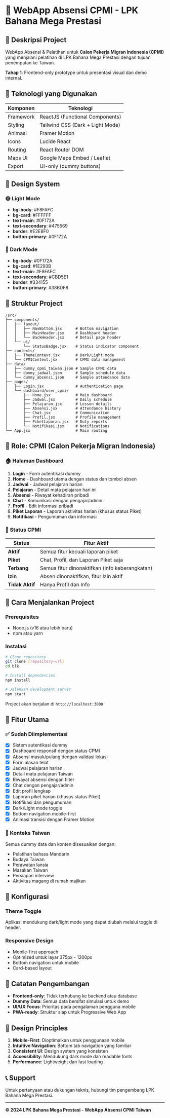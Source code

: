 # 📱 WebApp Absensi CPMI - LPK Bahana Mega Prestasi

## 🎯 Deskripsi Project
WebApp Absensi & Pelatihan untuk **Calon Pekerja Migran Indonesia (CPMI)** yang menjalani pelatihan di LPK Bahana Mega Prestasi dengan tujuan penempatan ke Taiwan.

**Tahap 1**: Frontend-only prototype untuk presentasi visual dan demo internal.

## 🔧 Teknologi yang Digunakan

| Komponen | Teknologi |
|----------|----------|
| Framework | ReactJS (Functional Components) |
| Styling | Tailwind CSS (Dark + Light Mode) |
| Animasi | Framer Motion |
| Icons | Lucide React |
| Routing | React Router DOM |
| Maps UI | Google Maps Embed / Leaflet |
| Export | UI-only (dummy buttons) |

## 🎨 Design System

### 🌞 Light Mode
- **bg-body**: #F8FAFC
- **bg-card**: #FFFFFF
- **text-main**: #0F172A
- **text-secondary**: #475569
- **border**: #E2E8F0
- **button-primary**: #0F172A

### 🌙 Dark Mode
- **bg-body**: #0F172A
- **bg-card**: #1E293B
- **text-main**: #F8FAFC
- **text-secondary**: #CBD5E1
- **border**: #334155
- **button-primary**: #38BDF8

## 📁 Struktur Project

```
/src/
├── components/
│   ├── layout/
│   │   ├── NavBottom.jsx      # Bottom navigation
│   │   ├── MainHeader.jsx     # Dashboard header
│   │   └── BackHeader.jsx     # Detail page header
│   └── ui/
│       └── StatusBadge.jsx    # Status indicator component
├── contexts/
│   ├── ThemeContext.jsx       # Dark/Light mode
│   └── CPMIContext.jsx        # CPMI data management
├── data/
│   ├── dummy_cpmi_taiwan.json # Sample CPMI data
│   ├── dummy_jadwal.json      # Sample schedule data
│   └── dummy_absensi.json     # Sample attendance data
├── pages/
│   ├── Login.jsx              # Authentication page
│   └── dashboard/user_cpmi/
│       ├── Home.jsx           # Main dashboard
│       ├── Jadwal.jsx         # Daily schedule
│       ├── Pelajaran.jsx      # Lesson details
│       ├── Absensi.jsx        # Attendance history
│       ├── Chat.jsx           # Communication
│       ├── Profil.jsx         # Profile management
│       ├── PiketLaporan.jsx   # Duty reports
│       └── Notifikasi.jsx     # Notifications
└── App.jsx                    # Main routing
```

## 👤 Role: CPMI (Calon Pekerja Migran Indonesia)

### 🏠 Halaman Dashboard
1. **Login** - Form autentikasi dummy
2. **Home** - Dashboard utama dengan status dan tombol absen
3. **Jadwal** - Jadwal pelajaran harian
4. **Pelajaran** - Detail mata pelajaran hari ini
5. **Absensi** - Riwayat kehadiran pribadi
6. **Chat** - Komunikasi dengan pengajar/admin
7. **Profil** - Edit informasi pribadi
8. **Piket Laporan** - Laporan aktivitas harian (khusus status Piket)
9. **Notifikasi** - Pengumuman dan informasi

### 🔄 Status CPMI

| Status | Fitur Aktif |
|--------|-------------|
| **Aktif** | Semua fitur kecuali laporan piket |
| **Piket** | Chat, Profil, dan Laporan Piket saja |
| **Terbang** | Semua fitur dinonaktifkan (info keberangkatan) |
| **Izin** | Absen dinonaktifkan, fitur lain aktif |
| **Tidak Aktif** | Hanya Profil dan Info |

## 🚀 Cara Menjalankan Project

### Prerequisites
- Node.js (v16 atau lebih baru)
- npm atau yarn

### Instalasi
```bash
# Clone repository
git clone [repository-url]
cd blk

# Install dependencies
npm install

# Jalankan development server
npm start
```

Project akan berjalan di `http://localhost:3000`

## 📱 Fitur Utama

### ✅ Sudah Diimplementasi
- [x] Sistem autentikasi dummy
- [x] Dashboard responsif dengan status CPMI
- [x] Absensi masuk/pulang dengan validasi lokasi
- [x] Form alasan telat
- [x] Jadwal pelajaran harian
- [x] Detail mata pelajaran Taiwan
- [x] Riwayat absensi dengan filter
- [x] Chat dengan pengajar/admin
- [x] Edit profil lengkap
- [x] Laporan piket harian (khusus status Piket)
- [x] Notifikasi dan pengumuman
- [x] Dark/Light mode toggle
- [x] Bottom navigation mobile-first
- [x] Animasi transisi dengan Framer Motion

### 🎯 Konteks Taiwan
Semua dummy data dan konten disesuaikan dengan:
- Pelatihan bahasa Mandarin
- Budaya Taiwan
- Perawatan lansia
- Masakan Taiwan
- Persiapan interview
- Aktivitas magang di rumah majikan

## 🔧 Konfigurasi

### Theme Toggle
Aplikasi mendukung dark/light mode yang dapat diubah melalui toggle di header.

### Responsive Design
- Mobile-first approach
- Optimized untuk layar 375px - 1200px
- Bottom navigation untuk mobile
- Card-based layout

## 📝 Catatan Pengembangan

- **Frontend-only**: Tidak terhubung ke backend atau database
- **Dummy Data**: Semua data bersifat simulasi untuk demo
- **UI/UX Focus**: Prioritas pada pengalaman pengguna mobile
- **PWA-ready**: Struktur siap untuk Progressive Web App

## 🎨 Design Principles

1. **Mobile-First**: Dioptimalkan untuk penggunaan mobile
2. **Intuitive Navigation**: Bottom tab navigation yang familiar
3. **Consistent UI**: Design system yang konsisten
4. **Accessibility**: Mendukung dark mode dan readable fonts
5. **Performance**: Lightweight dan fast loading

## 📞 Support

Untuk pertanyaan atau dukungan teknis, hubungi tim pengembang LPK Bahana Mega Prestasi.

---

**© 2024 LPK Bahana Mega Prestasi - WebApp Absensi CPMI Taiwan**